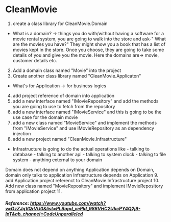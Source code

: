 # CleanMovie


1. create a class library for CleanMovie.Domain
* What is a domain?
-> things you do with/without having a software
for a movie rental system, you are going to walk into the store and ask-" What are the movies you have?"
They might show you a book that has a list of movies kept in the store. 
Once you choose, they are going to take some details of you and give you the movie.
Here the domains are-> movie, customer details etc.
2. Add a domain class named "Movie" into the project
3. Create another class library named "CleanMovie.Applicaton"
* What's for Application -> for business logics
4. add project reference of domain into application
5. add a new interface named "IMovieRepository" and add the methods you are going to use to fetch from the repository
6. add a new interface named "IMovieService" and this is going to be the use case for the domain movie
7. add a new class named "MovieService" and implement the methods from "IMovieService"  and use IMovieRepository as an dependency injection
8. add a new project named "CleanMovie.Infrastructure" 
* Infrastructure is going to do the actual operations like
                                            - talking to database
                                            - talking to another api
                                            - talking to system clock
                                            - talking to file system
                                            - anything external to your domain

Domain does not depend on anything
Application depends on Domain, domain only talks to application
Infrastructure depends on Application
9. add Application project referenct to CleanMovie.Infrastructure project
10. Add new class named "MovieRepository" and implement IMovieRepository from application project
11. 











##### Reference: https://www.youtube.com/watch?v=OzZJqVQrVU0&list=PLBapd_vePld_986VHC2UbcPY4Q2j9-lpT&ab_channel=CodeUnparalleled